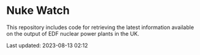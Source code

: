 # Nuke Watch

This repository includes code for retrieving the latest information available on the output of EDF nuclear power plants in the UK.

Last updated: 2023-08-13 02:12